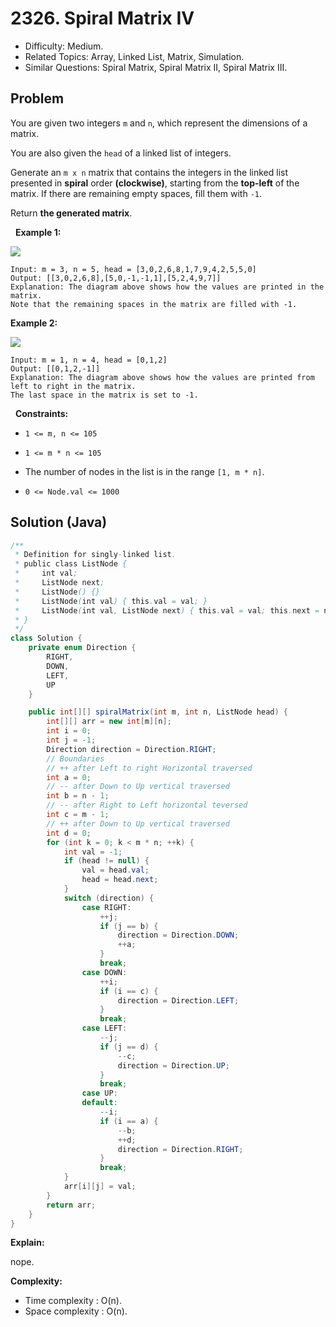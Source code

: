 # 2326. Spiral Matrix IV

- Difficulty: Medium.
- Related Topics: Array, Linked List, Matrix, Simulation.
- Similar Questions: Spiral Matrix, Spiral Matrix II, Spiral Matrix III.

## Problem

You are given two integers ```m``` and ```n```, which represent the dimensions of a matrix.

You are also given the ```head``` of a linked list of integers.

Generate an ```m x n``` matrix that contains the integers in the linked list presented in **spiral** order **(clockwise)**, starting from the **top-left** of the matrix. If there are remaining empty spaces, fill them with ```-1```.

Return **the generated matrix**.

 
**Example 1:**

![](https://assets.leetcode.com/uploads/2022/05/09/ex1new.jpg)

```
Input: m = 3, n = 5, head = [3,0,2,6,8,1,7,9,4,2,5,5,0]
Output: [[3,0,2,6,8],[5,0,-1,-1,1],[5,2,4,9,7]]
Explanation: The diagram above shows how the values are printed in the matrix.
Note that the remaining spaces in the matrix are filled with -1.
```

**Example 2:**

![](https://assets.leetcode.com/uploads/2022/05/11/ex2.jpg)

```
Input: m = 1, n = 4, head = [0,1,2]
Output: [[0,1,2,-1]]
Explanation: The diagram above shows how the values are printed from left to right in the matrix.
The last space in the matrix is set to -1.
```

 
**Constraints:**


	
- ```1 <= m, n <= 105```
	
- ```1 <= m * n <= 105```
	
- The number of nodes in the list is in the range ```[1, m * n]```.
	
- ```0 <= Node.val <= 1000```



## Solution (Java)

```java
/**
 * Definition for singly-linked list.
 * public class ListNode {
 *     int val;
 *     ListNode next;
 *     ListNode() {}
 *     ListNode(int val) { this.val = val; }
 *     ListNode(int val, ListNode next) { this.val = val; this.next = next; }
 * }
 */
class Solution {
    private enum Direction {
        RIGHT,
        DOWN,
        LEFT,
        UP
    }

    public int[][] spiralMatrix(int m, int n, ListNode head) {
        int[][] arr = new int[m][n];
        int i = 0;
        int j = -1;
        Direction direction = Direction.RIGHT;
        // Boundaries
        // ++ after Left to right Horizontal traversed
        int a = 0;
        // -- after Down to Up vertical traversed
        int b = n - 1;
        // -- after Right to Left horizontal teversed
        int c = m - 1;
        // ++ after Down to Up vertical traversed
        int d = 0;
        for (int k = 0; k < m * n; ++k) {
            int val = -1;
            if (head != null) {
                val = head.val;
                head = head.next;
            }
            switch (direction) {
                case RIGHT:
                    ++j;
                    if (j == b) {
                        direction = Direction.DOWN;
                        ++a;
                    }
                    break;
                case DOWN:
                    ++i;
                    if (i == c) {
                        direction = Direction.LEFT;
                    }
                    break;
                case LEFT:
                    --j;
                    if (j == d) {
                        --c;
                        direction = Direction.UP;
                    }
                    break;
                case UP:
                default:
                    --i;
                    if (i == a) {
                        --b;
                        ++d;
                        direction = Direction.RIGHT;
                    }
                    break;
            }
            arr[i][j] = val;
        }
        return arr;
    }
}
```

**Explain:**

nope.

**Complexity:**

* Time complexity : O(n).
* Space complexity : O(n).

